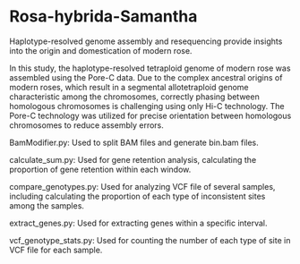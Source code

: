 # Rosa-hybrida-Samantha
Haplotype-resolved genome assembly and resequencing provide insights into the origin and domestication of modern rose.

In this study, the haplotype-resolved tetraploid genome of modern rose was assembled using the Pore-C data.
Due to the complex ancestral origins of modern roses, which result in a segmental allotetraploid genome characteristic among the chromosomes, correctly phasing between homologous chromosomes is challenging using only Hi-C technology. The Pore-C technology was utilized for precise orientation between homologous chromosomes to reduce assembly errors.

BamModifier.py: Used to split BAM files and generate bin.bam files.

calculate_sum.py: Used for gene retention analysis, calculating the proportion of gene retention within each window.

compare_genotypes.py: Used for analyzing VCF file of several samples, including calculating the proportion of each type of inconsistent sites among the samples.

extract_genes.py: Used for extracting genes within a specific interval.

vcf_genotype_stats.py: Used for counting the number of each type of site in VCF file for each sample.
